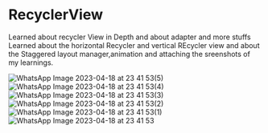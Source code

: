 # RecyclerView
Learned about recycler View in Depth and about adapter and more stuffs 
Learned about the horizontal Recycler and vertical REcycler view and about the Staggered layout manager,animation and attaching the sreenshots of my learnings.




![WhatsApp Image 2023-04-18 at 23 41 53(5)](https://user-images.githubusercontent.com/105094474/232973005-906d4074-04c2-47c3-95ce-9e9330f0027c.jpeg)
![WhatsApp Image 2023-04-18 at 23 41 53(4)](https://user-images.githubusercontent.com/105094474/232973015-748d673a-cf66-48bc-b492-5caaf9b708dd.jpeg)
![WhatsApp Image 2023-04-18 at 23 41 53(3)](https://user-images.githubusercontent.com/105094474/232973019-e211e153-e27b-4097-86cc-5c32d50455cd.jpeg)
![WhatsApp Image 2023-04-18 at 23 41 53(2)](https://user-images.githubusercontent.com/105094474/232973025-d73bca00-517a-4a6f-9816-8c08df9db096.jpeg)
![WhatsApp Image 2023-04-18 at 23 41 53(1)](https://user-images.githubusercontent.com/105094474/232973033-0b526c9e-4be3-440a-9363-0988b591b3c3.jpeg)
![WhatsApp Image 2023-04-18 at 23 41 53](https://user-images.githubusercontent.com/105094474/232973053-326758f5-6ad0-4021-8ce5-db7c66747dfd.jpeg)
